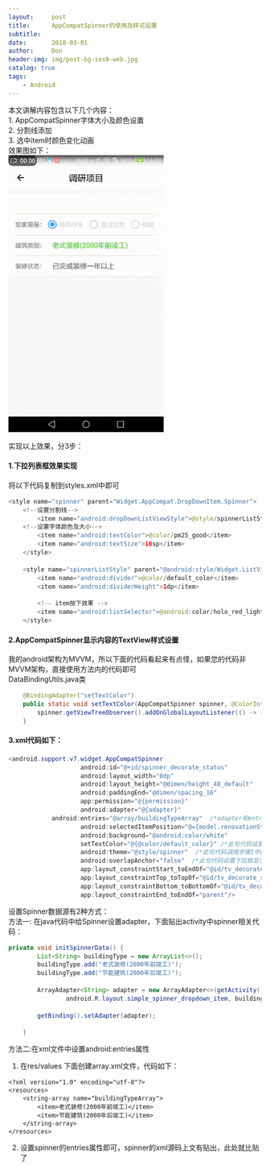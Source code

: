 ```yaml
---
layout:     post
title:      AppCompatSpinner的使用及样式设置
subtitle:   
date:       2018-03-01
author:     Don
header-img: img/post-bg-ios9-web.jpg
catalog: true
tags:
    - Android
---
```

本文讲解内容包含以下几个内容：  
	1. AppCompatSpinner字体大小及颜色设置    
	2. 分割线添加    
	3. 选中item时颜色变化动画      
效果图如下：    
<img src="/img/article/spinner.gif" widht="300px" height="550px"/>

实现以上效果，分3步：  
#### 1.下拉列表框效果实现  
将以下代码复制到styles.xml中即可
```java
<style name="spinner" parent="Widget.AppCompat.DropDownItem.Spinner">
	<!--设置分割线-->
        <item name="android:dropDownListViewStyle">@style/spinnerListStyle</item>
	<!--设置字体颜色及大小-->
        <item name="android:textColor">@color/pm25_good</item>
        <item name="android:textSize">16sp</item>
    </style>

    <style name="spinnerListStyle" parent="@android:style/Widget.ListView.DropDown">
        <item name="android:divider">@color/default_color</item>
        <item name="android:dividerHeight">1dp</item>

        <!-- item按下效果 -->
        <item name="android:listSelector">@android:color/holo_red_light</item>
    </style>
```

#### 2.AppCompatSpinner显示内容的TextView样式设置

我的android架构为MVVM，所以下面的代码看起来有点怪，如果您的代码非MVVM架构，直接使用方法内的代码即可    
DataBindingUtils.java类
```java
    @BindingAdapter("setTextColor")
    public static void setTextColor(AppCompatSpinner spinner, @ColorInt int color) {
        spinner.getViewTreeObserver().addOnGlobalLayoutListener(() -> ((TextView) spinner.getSelectedView()).setTextColor(color));
    }
```


#### 3.xml代码如下：
```java
<android.support.v7.widget.AppCompatSpinner
                    android:id="@+id/spinner_decorate_status"
                    android:layout_width="0dp"
                    android:layout_height="@dimen/height_48_default"
                    android:paddingEnd="@dimen/spacing_16"
                    app:permission="@{permission}"
                    android:adapter="@{adapter}"
		    android:entries="@array/buildingTypeArray"  /*adapter和entries二选一设置即可*/
                    android:selectedItemPosition="@={model.renovationStatusIndex}"
                    android:background="@android:color/white"
                    setTextColor="@{@color/default_color}" /*此句代码设置颜色，调用DataBindingUtils.java类中方法*/
                    android:theme="@style/spinner"	/*此句代码调用步骤1中的样式设置下拉框样式*/
                    android:overlapAnchor="false"  /*此句代码设置下拉框显示在控件下方*/
                    app:layout_constraintStart_toEndOf="@id/tv_decorate_status"
                    app:layout_constraintTop_toTopOf="@id/tv_decorate_status"
                    app:layout_constraintBottom_toBottomOf="@id/tv_decorate_status"
                    app:layout_constraintEnd_toEndOf="parent"/>
```

设置Spinner数据源有2种方式：   
方法一: 在java代码中给Spinner设置adapter，下面贴出activity中spinner相关代码：  

```java
private void initSpinnerData() {
        List<String> buildingType = new ArrayList<>();
        buildingType.add("老式装修(2000年前竣工)");
        buildingType.add("节能建筑(2000年后竣工)");

        ArrayAdapter<String> adapter = new ArrayAdapter<>(getActivity(),
                android.R.layout.simple_spinner_dropdown_item, buildingType);

        getBinding().setAdapter(adapter);

    }
```

方法二:在xml文件中设置android:entries属性     

1. 在res/values 下面创建array.xml文件，代码如下：    

```
<?xml version="1.0" encoding="utf-8"?>
<resources>
    <string-array name="buildingTypeArray">
        <item>老式装修(2000年前竣工)</item>
        <item>节能建筑(2000年后竣工)</item>
    </string-array>
</resources>
```

2. 设置spinner的entries属性即可，spinner的xml源码上文有贴出，此处就比贴了
